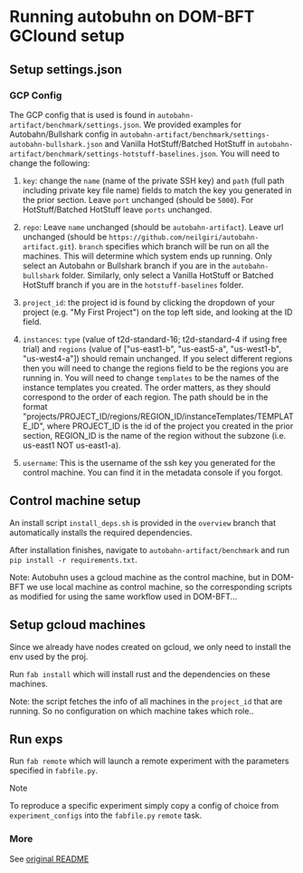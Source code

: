 # Running autobuhn on DOM-BFT GClound setup

## Setup settings.json

### GCP Config <a name="gcpconfig"></a>
The GCP config that is used is found in `autobahn-artifact/benchmark/settings.json`. We provided examples for Autobahn/Bullshark config in `autobahn-artifact/benchmark/settings-autobahn-bullshark.json` and Vanilla HotStuff/Batched HotStuff in `autobahn-artifact/benchmark/settings-hotstuff-baselines.json`. You will need to change the following:
1. `key`: change the `name` (name of the private SSH key) and `path` (full path including private key file name) fields to match the key you generated in the prior section.
Leave `port` unchanged (should be `5000`).
For HotStuff/Batched HotStuff leave `ports` unchanged.

2. `repo`: Leave `name` unchanged (should be `autobahn-artifact`). Leave url unchanged (should be `https://github.com/neilgiri/autobahn-artifact.git`). `branch` specifies which branch will be run on all the machines. This will determine which system ends up running. Only select an Autobahn or Bullshark branch if you are in the `autobahn-bullshark` folder. Similarly, only select a Vanilla HotStuff or Batched HotStuff branch if you are in the `hotstuff-baselines` folder.

3. `project_id`: the project id is found by clicking the dropdown of your project (e.g. "My First Project") on the top left side, and looking at the ID field.

4. `instances`: `type` (value of t2d-standard-16; t2d-standard-4 if using free trial) and `regions` (value of ["us-east1-b", "us-east5-a", "us-west1-b", "us-west4-a"]) should remain unchanged. If you select different regions then you will need to change the regions field to be the regions you are running in. You will need to change `templates` to be the names of the instance templates you created. The order matters, as they should correspond to the order of each region. The path should be in the format "projects/PROJECT_ID/regions/REGION_ID/instanceTemplates/TEMPLATE_ID", where PROJECT_ID is the id of the project you created in the prior section, REGION_ID is the name of the region without the subzone (i.e. us-east1 NOT us-east1-a).

5. `username`: This is the username of the ssh key you generated for the control machine. You can find it in the metadata console if you forgot.

## Control machine setup

An install script `install_deps.sh` is provided in the `overview` branch that automatically installs the required dependencies.

After installation finishes, navigate to `autobahn-artifact/benchmark` and run `pip install -r requirements.txt`.

Note: Autobuhn uses a gcloud machine as the control machine, but in DOM-BFT we use local machine as control machine, so the corresponding scripts as modified for using the same workflow used in DOM-BFT...

## Setup gcloud machines

Since we already have nodes created on gcloud, we only need to install the env used by the proj. 

Run `fab install` which will install rust and the dependencies on these machines.

Note: the script fetches the info of all machines in the `project_id` that are running. So no configuration on which machine takes which role..

## Run exps

Run `fab remote` which will launch a remote experiment with the parameters specified in `fabfile.py`.

> [!NOTE] 
> To reproduce a specific experiment simply copy a config of choice from `experiment_configs` into the `fabfile.py` `remote` task. 

### More

See [original README](https://github.com/Hoooao/autobahn-artifact/blob/overview/README.md#configuring-parameters)